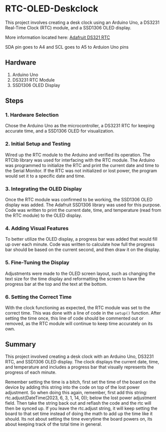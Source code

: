 # RTC-OLED-Deskclock

This project involves creating a desk clock using an Arduino Uno, a DS3231 Real-Time Clock (RTC) module, and a SSD1306 OLED display. 

More information located here: [Adafruit DS321 RTC](https://learn.adafruit.com/adafruit-ds3231-precision-rtc-breakout/arduino-usage)

SDA pin goes to A4 and SCL goes to A5 to Arduion Uno pins
## Hardware

1. Arduino Uno
2. DS3231 RTC Module
3. SSD1306 OLED Display

## Steps

### 1. Hardware Selection

Chose the Arduino Uno as the microcontroller, a DS3231 RTC for keeping accurate time, and a SSD1306 OLED for visualization.

### 2. Initial Setup and Testing

Wired up the RTC module to the Arduino and verified its operation. The RTClib library was used for interfacing with the RTC module. The Arduino was programmed to initialize the RTC and print the current date and time to the Serial Monitor. If the RTC was not initialized or lost power, the program would set it to a specific date and time.

### 3. Integrating the OLED Display

Once the RTC module was confirmed to be working, the SSD1306 OLED display was added. The Adafruit SSD1306 library was used for this purpose. Code was written to print the current date, time, and temperature (read from the RTC module) to the OLED display.

### 4. Adding Visual Features

To better utilize the OLED display, a progress bar was added that would fill up over each minute. Code was written to calculate how full the progress bar should be based on the current second, and then draw it on the display.

### 5. Fine-Tuning the Display

Adjustments were made to the OLED screen layout, such as changing the text size for the time display and reformatting the screen to have the progress bar at the top and the text at the bottom.

### 6. Setting the Correct Time

With the clock functioning as expected, the RTC module was set to the correct time. This was done with a line of code in the `setup()` function. After setting the time once, this line of code should be commented out or removed, as the RTC module will continue to keep time accurately on its own.

## Summary

This project involved creating a desk clock with an Arduino Uno, DS3231 RTC, and SSD1306 OLED display. The clock displays the current date, time, and temperature and includes a progress bar that visually represents the progress of each minute.

Remember setting the time is a bitch, first set the time of the board on the device by adding this string into the code on top of the lost power adjustment. So when doing this again, remember, first add this string:  rtc.adjust(DateTime(2023, 6, 3, 1, 14, 0)); below the lost power adjustment field. Then take the string back out and reflash the code and the rtc will then be synced up. If you leave the rtc.adjust string, it will keep setting the board to that set time instead of doing the math to add up the time like it should. Its not about setting the time everytime the board powers on, its about keeping track of the total time in general.
